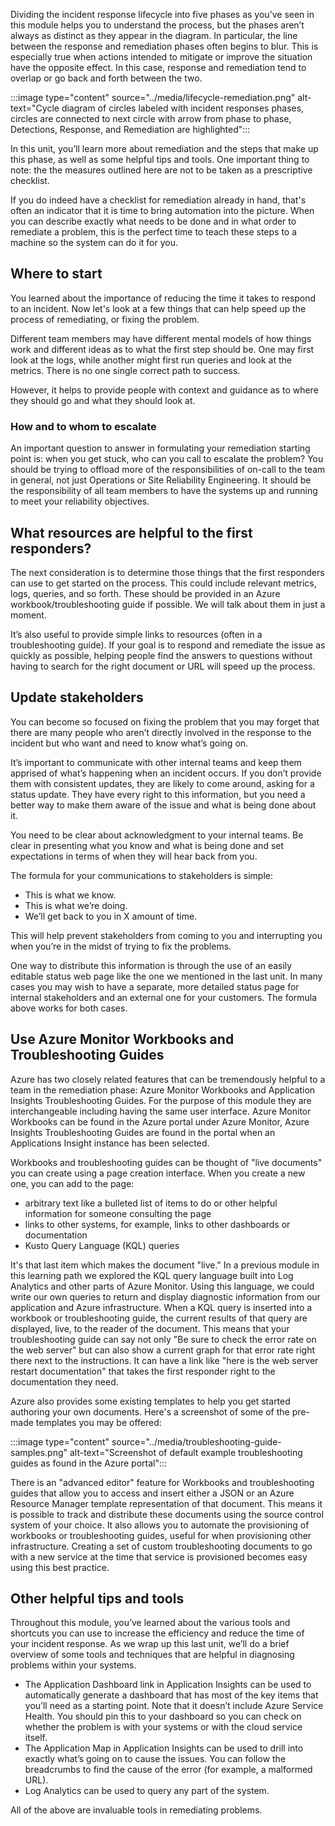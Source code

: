 Dividing the incident response lifecycle into five phases as you’ve seen in
this module helps you to understand the process, but the phases aren’t
always as distinct as they appear in the diagram. In particular, the line
between the response and remediation phases often begins to blur. This is
especially true when actions intended to mitigate or improve the situation
have the opposite effect. In this case, response and remediation tend to
overlap or go back and forth between the two.

:::image type="content" source="../media/lifecycle-remediation.png" alt-text="Cycle diagram of circles labeled with incident responses phases, circles are connected to next circle with arrow from phase to phase, Detections, Response, and Remediation are highlighted":::

In this unit, you’ll learn more about remediation and the steps that make
up this phase, as well as some helpful tips and tools. One important thing
to note: the the measures outlined here are not to be taken as a
prescriptive checklist.

If you do indeed have a checklist for remediation already in hand, that's
often an indicator that it is time to bring automation into the picture.
When you can describe exactly what needs to be done and in what order to
remediate a problem, this is the perfect time to teach these steps to a
machine so the system can do it for you.

## Where to start

You learned about the importance of reducing the time it takes to respond
to an incident. Now let's look at a few things that can help speed up the
process of remediating, or fixing the problem.

Different team members may have different mental models of how things work
and different ideas as to what the first step should be. One may first look
at the logs, while another might first run queries and look at the metrics.
There is no one single correct path to success.

However, it helps to provide people with context and guidance as to where
they should go and what they should look at.

### How and to whom to escalate

An important question to answer in formulating your remediation starting
point is: when you get stuck, who can you call to escalate the problem? You
should be trying to offload more of the responsibilities of on-call to the
team in general, not just Operations or Site Reliability Engineering. It
should be the responsibility of all team members to have the systems up and
running to meet your reliability objectives.

## What resources are helpful to the first responders?

The next consideration is to determine those things that the first
responders can use to get started on the process. This could include
relevant metrics, logs, queries, and so forth. These should be provided in
an Azure workbook/troubleshooting guide if possible. We will talk about
them in just a moment.

It’s also useful to provide simple links to resources (often in a
troubleshooting guide). If your goal is to respond and remediate the issue
as quickly as possible, helping people find the answers to questions
without having to search for the right document or URL will speed up the
process.

## Update stakeholders

You can become so focused on fixing the problem that you may forget that
there are many people who aren’t directly involved in the response to the
incident but who want and need to know what’s going on.

It’s important to communicate with other internal teams and keep them
apprised of what’s happening when an incident occurs. If you don’t provide
them with consistent updates, they are likely to come around, asking for a
status update. They have every right to this information, but you need a
better way to make them aware of the issue and what is being done about it.

You need to be clear about acknowledgment to your internal teams. Be clear
in presenting what you know and what is being done and set expectations in
terms of when they will hear back from you.

The formula for your communications to stakeholders is simple:

-   This is what we know.
-   This is what we’re doing.
-   We’ll get back to you in X amount of time.

This will help prevent stakeholders from coming to you and interrupting you
when you’re in the midst of trying to fix the problems.

One way to distribute this information is through the use of an easily
editable status web page like the one we mentioned in the last unit. In
many cases you may wish to have a separate, more detailed status page for
internal stakeholders and an external one for your customers. The formula
above works for both cases.

## Use Azure Monitor Workbooks and Troubleshooting Guides

Azure has two closely related features that can be tremendously helpful to
a team in the remediation phase: Azure Monitor Workbooks and Application
Insights Troubleshooting Guides. For the purpose of this module they are
interchangeable including having the same user interface. Azure Monitor
Workbooks can be found in the Azure portal under Azure Monitor, Azure
Insights Troubleshooting Guides are found in the portal when an
Applications Insight instance has been selected.

Workbooks and troubleshooting guides can be thought of "live documents" you
can create using a page creation interface. When you create a new one, you
can add to the page:

-   arbitrary text like a bulleted list of items to do or other helpful
    information for someone consulting the page
-   links to other systems, for example, links to other dashboards or
    documentation
-   Kusto Query Language (KQL) queries

It's that last item which makes the document "live." In a previous module
in this learning path we explored the KQL query language built into Log
Analytics and other parts of Azure Monitor. Using this language, we could
write our own queries to return and display diagnostic information from our
application and Azure infrastructure. When a KQL query is inserted into a
workbook or troubleshooting guide, the current results of that query are
displayed, live, to the reader of the document. This means that your
troubleshooting guide can say not only "Be sure to check the error rate on
the web server" but can also show a current graph for that error rate right
there next to the instructions. It can have a link like "here is the web
server restart documentation" that takes the first responder right to the
documentation they need.

Azure also provides some existing templates to help you get started
authoring your own documents. Here's a screenshot of some of the pre-made
templates you may be offered:

:::image type="content" source="../media/troubleshooting-guide-samples.png" alt-text="Screenshot of default example troubleshooting guides as found in the Azure portal":::

There is an "advanced editor" feature for Workbooks and troubleshooting
guides that allow you to access and insert either a JSON or an Azure
Resource Manager template representation of that document. This means it is
possible to track and distribute these documents using the source control
system of your choice. It also allows you to automate the provisioning of
workbooks or troubleshooting guides, useful for when provisioning other
infrastructure. Creating a set of custom troubleshooting documents to go
with a new service at the time that service is provisioned becomes easy
using this best practice.

## Other helpful tips and tools

Throughout this module, you’ve learned about the various tools and
shortcuts you can use to increase the efficiency and reduce the time of
your incident response. As we wrap up this last unit, we’ll do a brief
overview of some tools and techniques that are helpful in diagnosing
problems within your systems.

-   The Application Dashboard link in Application Insights can be used to
    automatically generate a dashboard that has most of the key items that
    you’ll need as a starting point. Note that it doesn’t include Azure
    Service Health. You should pin this to your dashboard so you can check
    on whether the problem is with your systems or with the cloud service
    itself.
-   The Application Map in Application Insights can be used to drill into
    exactly what’s going on to cause the issues. You can follow the
    breadcrumbs to find the cause of the error (for example, a malformed
    URL).
-   Log Analytics can be used to query any part of the system.

All of the above are invaluable tools in remediating problems.
